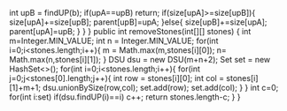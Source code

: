 int upB = findUP(b);
if(upA==upB)
return;
if(size[upA]>=size[upB]){
size[upA]+=size[upB];
parent[upB]=upA;
}else{
size[upB]+=size[upA];
parent[upA]=upB;
}
}
}
public int removeStones(int[][] stones) {
int m=Integer.MIN_VALUE;
int n = Integer.MIN_VALUE;
for(int i=0;i<stones.length;i++){
m = Math.max(m,stones[i][0]);
n=  Math.max(n,stones[i][1]);
}
DSU dsu = new DSU(m+n+2);
Set<Integer> set = new HashSet<>();
for(int i=0;i<stones.length;i++){
for(int j=0;j<stones[0].length;j++){
int row = stones[i][0];
int col = stones[i][1]+m+1;
dsu.unionBySize(row,col);
set.add(row);
set.add(col);
}
}
int c=0;
for(int i:set)
if(dsu.findUP(i)==i)
c++;
return stones.length-c;
}
}
```